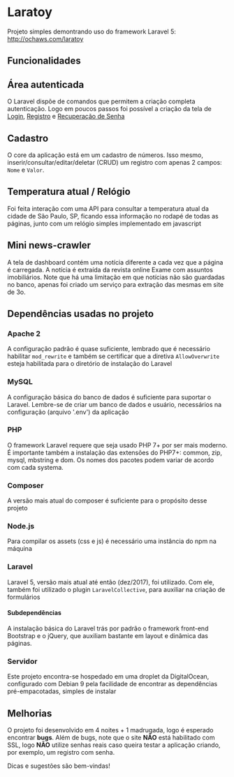 # Laratoy
Projeto simples demontrando uso do framework Laravel 5: http://ochaws.com/laratoy

## Funcionalidades
## Área autenticada
O Laravel dispõe de comandos que permitem a criação completa autenticação. Logo em poucos passos foi possível a criação da tela de [Login](http://ochaws.com/laratoy/login), [Registro](http://ochaws.com/laratoy/register) e [Recuperação de Senha](http://ochaws.com/laratoy/password/reset)

## Cadastro 
O core da aplicação está em um cadastro de números. Isso mesmo, inserir/consultar/editar/deletar (CRUD) um registro com apenas 2 campos: `Nome` e `Valor`.

## Temperatura atual / Relógio
Foi feita interação com uma API para consultar a temperatura atual da cidade de São Paulo, SP, ficando essa informação no rodapé de todas as páginas, junto com um relógio simples implementado em javascript

## Mini news-crawler
A tela de dashboard contém uma notícia diferente a cada vez que a página é carregada. A notícia é extraída da revista online Exame com assuntos imobiliários. Note que há uma limitação em que notícias não são guardadas no banco, apenas foi criado um serviço para extração das mesmas em site de 3o.

## Dependências usadas no projeto
### Apache 2
A configuração padrão é quase suficiente, lembrado que é necessário habilitar `mod_rewrite` e também se certificar que a diretiva `AllowOverwrite` esteja habilitada para o diretório de instalação do Laravel

### MySQL
A configuração básica do banco de dados é suficiente para suportar o Laravel. Lembre-se de criar um banco de dados e usuário, necessários na configuração (arquivo '.env') da aplicação

### PHP
O framework Laravel requere que seja usado PHP 7+ por ser mais moderno. É importante também a instalação das extensões do PHP7+: common, zip, mysql, mbstring e dom. Os nomes dos pacotes podem variar de acordo com cada systema.

### Composer
A versão mais atual do composer é suficiente para o propósito desse projeto

### Node.js
Para compilar os assets (css e js) é necessário uma instância do npm na máquina

### Laravel
Laravel 5, versão mais atual até então (dez/2017), foi utilizado. Com ele, também foi utilizado o plugin `LaravelCollective`, para auxiliar na criação de formulários 

#### Subdependências
A instalação básica do Laravel trás por padrão o framework front-end Bootstrap e o jQuery, que auxiliam bastante em layout e dinâmica das páginas.

### Servidor
Este projeto encontra-se hospedado em uma droplet da DigitalOcean, configurado com Debian 9 pela facilidade de encontrar as dependências pré-empacotadas, simples de instalar

## Melhorias
O projeto foi desenvolvido em 4 noites + 1 madrugada, logo é esperado encontrar **bugs**. Além de bugs, note que o site **NÃO** está habilitado com SSL, logo **NÃO** utilize senhas reais caso queira testar a aplicação criando, por exemplo, um registro com senha.


Dicas e sugestões são bem-vindas!


